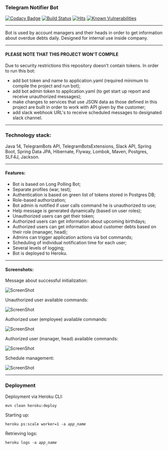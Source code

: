 ### Telegram Notifier Bot
[![Codacy Badge](https://app.codacy.com/project/badge/Grade/307f26a176cd4488b19db004f6705254)](https://www.codacy.com/gh/whiskels/TelegramNotifierBot/dashboard?utm_source=github.com&amp;utm_medium=referral&amp;utm_content=whiskels/TelegramNotifierBot&amp;utm_campaign=Badge_Grade)
[![Build Status](https://app.travis-ci.com/whiskels/TelegramNotifierBot.svg?branch=master)](https://app.travis-ci.com/whiskels/TelegramNotifierBot)
[![Hits](https://hits.seeyoufarm.com/api/count/incr/badge.svg?url=https%3A%2F%2Fgithub.com%2Fwhiskels%2FTelegramNotifierBot&count_bg=%2379C83D&title_bg=%23555555&icon=telegram.svg&icon_color=%23E7E7E7&title=hits&edge_flat=false)](https://hits.seeyoufarm.com)
[![Known Vulnerabilities](https://snyk.io/test/github/whiskels/telegramnotifierbot/badge.svg)](https://snyk.io/test/github/whiskels/telegramnotifierbot)
___
Bot is used by account managers and their heads in order to get information about overdue debts daily.
Designed for internal use inside company.

___
#### PLEASE NOTE THAT THIS PROJECT WON'T COMPILE
Due to security restrictions this repository doesn't contain tokens.
In order to run this bot:
 - add bot token and name to application.yaml (required minimum to compile the project and run bot);
 - add bot admin token to application.yaml (to get start up report and receive unauthorized messages);
 - make changes to services that use JSON data as those defined in this project are built in order to work with API given by the customer;
 - add slack webhook URL's to receive scheduled messages to designated slack channel.

___
### Technology stack: 
Java 14, TelegramBots API, TelegramBotsExtensions, Slack API, Spring Boot, Spring Data JPA, Hibernate, Flyway, Lombok, Maven, Postgres, SLF4J, Jackson.

___
#### Features:
- Bot is based on Long Polling Bot;
- Separate profiles (war, test);
- Authentication is based on green list of tokens stored in Postgres DB;
- Role-based authorization;
- Bot admin is notified if user calls command he is unauthorized to use;
- Help message is generated dynamically (based on user roles);
- Unauthorized users can get their token;
- Authorized users can get information about upcoming birthdays;
- Authorized users can get information about customer debts based on their role (manager, head);
- Admins can trigger application actions via bot commands;
- Scheduling of individual notification time for each user;
- Several levels of logging;
- Bot is deployed to Heroku.

___
#### Screenshots:
Message about successful initialization:

![ScreenShot](https://raw.github.com/whiskels/TelegramNotifierBot/master/screenshots/start_report.png)

Unauthorized user available commands:

![ScreenShot](https://raw.github.com/whiskels/TelegramNotifierBot/master/screenshots/user_unauthorized_commands.png)

Authorized user (employee) available commands:

![ScreenShot](https://raw.github.com/whiskels/TelegramNotifierBot/master/screenshots/user_employee_commands.png)

Authorized user (manager, head) available commands:

![ScreenShot](https://raw.github.com/whiskels/TelegramNotifierBot/master/screenshots/user_authorized_commands.png)

Schedule management:


![ScreenShot](https://raw.github.com/whiskels/TelegramNotifierBot/master/screenshots/schedule_managing.png)



___
### Deployment
Deployment via Heroku CLI:

<code>mvn clean heroku:deploy</code>

Starting up:

<code>heroku ps:scale worker=1 -a *app_name*</code>

Retrieving logs:

<code>heroku logs -a *app_name*</code>
